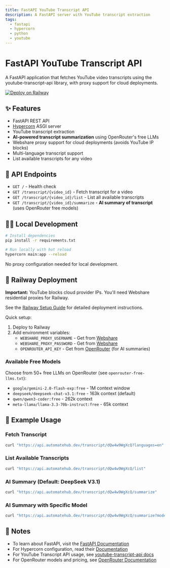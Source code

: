 ```yaml
---
title: FastAPI YouTube Transcript API
description: A FastAPI server with YouTube transcript extraction
tags:
  - fastapi
  - hypercorn
  - python
  - youtube
---
```


# FastAPI YouTube Transcript API

A FastAPI application that fetches YouTube video transcripts using the youtube-transcript-api library, with proxy support for cloud deployments.

[![Deploy on Railway](https://railway.app/button.svg)](https://railway.app/template/-NvLj4?referralCode=CRJ8FE)

## ✨ Features

- FastAPI REST API
- [Hypercorn](https://hypercorn.readthedocs.io/) ASGI server
- YouTube transcript extraction
- **AI-powered transcript summarization** using OpenRouter's free LLMs
- Webshare proxy support for cloud deployments (avoids YouTube IP blocks)
- Multi-language transcript support
- List available transcripts for any video

## 🚀 API Endpoints

- `GET /` - Health check
- `GET /transcript/{video_id}` - Fetch transcript for a video
- `GET /transcript/{video_id}/list` - List all available transcripts
- `GET /transcript/{video_id}/summarize` - **AI summary of transcript** (uses OpenRouter free models)

## 💁‍♀️ Local Development

```bash
# Install dependencies
pip install -r requirements.txt

# Run locally with hot reload
hypercorn main:app --reload
```

No proxy configuration needed for local development.

## 🚂 Railway Deployment

**Important:** YouTube blocks cloud provider IPs. You'll need Webshare residential proxies for Railway.

See the [Railway Setup Guide](docs/railway-setup.md) for detailed deployment instructions.

Quick setup:
1. Deploy to Railway
2. Add environment variables:
   - `WEBSHARE_PROXY_USERNAME` - Get from [Webshare](https://www.webshare.io/)
   - `WEBSHARE_PROXY_PASSWORD` - Get from [Webshare](https://www.webshare.io/)
   - `OPENROUTER_API_KEY` - Get from [OpenRouter](https://openrouter.ai/keys) (for AI summaries)

### Available Free Models

Choose from 50+ free LLMs on OpenRouter (see `openrouter-free-llms.txt`):
- `google/gemini-2.0-flash-exp:free` - 1M context window
- `deepseek/deepseek-chat-v3.1:free` - 163k context (default)
- `qwen/qwen3-coder:free` - 262k context
- `meta-llama/llama-3.3-70b-instruct:free` - 65k context

## 📖 Example Usage

### Fetch Transcript
```bash
curl "https://api.automatehub.dev/transcript/dQw4w9WgXcQ?languages=en"
```

### List Available Transcripts
```bash
curl "https://api.automatehub.dev/transcript/dQw4w9WgXcQ/list"
```

### AI Summary (Default: DeepSeek V3.1)
```bash
curl "https://api.automatehub.dev/transcript/dQw4w9WgXcQ/summarize"
```

### AI Summary with Specific Model
```bash
curl "https://api.automatehub.dev/transcript/dQw4w9WgXcQ/summarize?model=google/gemini-2.0-flash-exp:free"
```

## 📝 Notes

- To learn about FastAPI, visit the [FastAPI Documentation](https://fastapi.tiangolo.com/tutorial/)
- For Hypercorn configuration, read their [Documentation](https://hypercorn.readthedocs.io/)
- For YouTube Transcript API usage, see [youtube-transcript-api docs](https://pypi.org/project/youtube-transcript-api/)
- For OpenRouter models and pricing, see [OpenRouter Documentation](https://openrouter.ai/docs)
